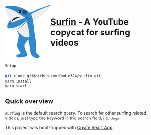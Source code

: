 <img src="https://github.com/Dodie324/surfin/blob/master/src/logo.svg" align="left" width="150" />

# [Surfin](https://lit-temple-38540.herokuapp.com/) - A YouTube copycat for surfing videos
</br>

```sh
Setup

git clone git@github.com:Dodie324/surfin.git
yarn install
yarn start
```

## Quick overview
`surfing` is the default search query. To search for other surfing related videos, just type the keyword in the search field, i.e. `dogs`

This project was bootstrapped with [Create React App](https://github.com/facebookincubator/create-react-app).